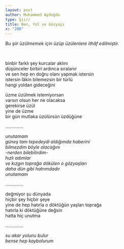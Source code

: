 ```yaml
---
layout: post
author: Muhammed Aydoğdu
type: Şiir/
title: Ben, Yol ve Gözyaşı
x: "200"
---
```



_Bu şiir üzülmemek için üzüp üzülenlere ithâf edilmiştir._  


<br/>

binbir farklı şey kurcalar aklını  
düşünceler birbiri ardınca sıralanır  
ve sen hep en doğru olanı yapmak istersin  
istersin lâkin bilemezsin bir türlü  
hangi yoldan gideceğini  

üzme üzülmek istemiyorsan  
varsın olsun her ne olacaksa  
gerekirse üzül  
yine de üzme  
bir gün mutlaka üzülürsün üzdüğüne  

..............

_unutamam  
güneş tam tepedeydi aldığımda haberini  
bilmezdim böyle olacağını  
-nerden bilebilirdim-  
hızlı adımlar  
ve kızgın toprağa dökülen o gözyaşları  
daha dün gibi hatrımdadır  
unutamam_  

..............

değmiyor şu dünyada  
hiçbir şey hiçbir şeye  
yine de hep hatırla o döktüğün yaşları toprağa  
hatırla ki döktüğüne değsin  
hatta hiç unutma  

..............

_su akar yolunu bulur  
bense hep kaybolurum_  
